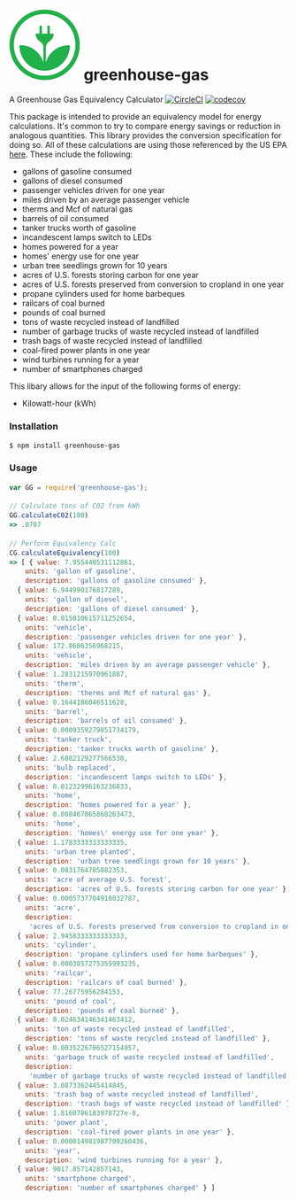 # ![Greenhouse Gas](logo.jpg) greenhouse-gas
A Greenhouse Gas Equivalency Calculator
[![CircleCI](https://circleci.com/gh/Dynamix-Energy-Services/greenhouse-gas/tree/master.svg?style=svg)](https://circleci.com/gh/Dynamix-Energy-Services/greenhouse-gas/tree/master) [![codecov](https://codecov.io/gh/Dynamix-Energy-Services/greenhouse-gas/branch/master/graph/badge.svg)](https://codecov.io/gh/Dynamix-Energy-Services/greenhouse-gas)

This package is intended to provide an equivalency model for energy calculations. It's common to try to compare energy savings or reduction in analogous quantities. This library provides the conversion specification for doing so. All of these calculations are using those referenced by the US EPA [here](https://www.epa.gov/energy/greenhouse-gases-equivalencies-calculator-calculations-and-references). These include the following:
- gallons of gasoline consumed
- gallons of diesel consumed
- passenger vehicles driven for one year
- miles driven by an average passenger vehicle
- therms and Mcf of natural gas
- barrels of oil consumed
- tanker trucks worth of gasoline
- incandescent lamps switch to LEDs
- homes powered for a year
- homes' energy use for one year
- urban tree seedlings grown for 10 years
- acres of U.S. forests storing carbon for one year
- acres of U.S. forests preserved from conversion to cropland in one year
- propane cylinders used for home barbeques
- railcars of coal burned
- pounds of coal burned
- tons of waste recycled instead of landfilled
- number of garbage trucks of waste recycled instead of landfilled
- trash bags of waste recycled instead of landfilled
- coal-fired power plants in one year
- wind turbines running for a year
- number of smartphones charged

This libary allows for the input of the following forms of energy:
- Kilowatt-hour (kWh)

### Installation
```
$ npm install greenhouse-gas
```

### Usage
```javascript
var GG = require('greenhouse-gas');

// Calculate tons of C02 from kWh
GG.calculateC02(100)
=> .0707

// Perform Equivalency Calc
CG.calculateEquivalency(100)
=> [ { value: 7.955440531112861,
    units: 'gallon of gasoline',
    description: 'gallons of gasoline consumed' },
  { value: 6.944990176817289,
    units: 'gallon of diesel',
    description: 'gallons of diesel consumed' },
  { value: 0.015010615711252654,
    units: 'vehicle',
    description: 'passenger vehicles driven for one year' },
  { value: 172.8606356968215,
    units: 'vehicle',
    description: 'miles driven by an average passenger vehicle' },
  { value: 1.2831215970961887,
    units: 'therm',
    description: 'therms and Mcf of natural gas' },
  { value: 0.1644186046511628,
    units: 'barrel',
    description: 'barrels of oil consumed' },
  { value: 0.0009359279851734179,
    units: 'tanker truck',
    description: 'tanker trucks worth of gasoline' },
  { value: 2.6882129277566538,
    units: 'bulb replaced',
    description: 'incandescent lamps switch to LEDs' },
  { value: 0.01232996163236833,
    units: 'home',
    description: 'homes powered for a year' },
  { value: 0.008467065868263473,
    units: 'home',
    description: 'homes\' energy use for one year' },
  { value: 1.1783333333333335,
    units: 'urban tree planted',
    description: 'urban tree seedlings grown for 10 years' },
  { value: 0.0831764705882353,
    units: 'acre of average U.S. forest',
    description: 'acres of U.S. forests storing carbon for one year' },
  { value: 0.0005737704918032787,
    units: 'acre',
    description:
     'acres of U.S. forests preserved from conversion to cropland in one year' },
  { value: 2.9458333333333333,
    units: 'cylinder',
    description: 'propane cylinders used for home barbeques' },
  { value: 0.0003857275355993235,
    units: 'railcar',
    description: 'railcars of coal burned' },
  { value: 77.26775956284153,
    units: 'pound of coal',
    description: 'pounds of coal burned' },
  { value: 0.024634146341463412,
    units: 'ton of waste recycled instead of landfilled',
    description: 'tons of waste recycled instead of landfilled' },
  { value: 0.0035226706527154957,
    units: 'garbage truck of waste recycled instead of landfilled',
    description:
     'number of garbage trucks of waste recycled instead of landfilled' },
  { value: 3.0873362445414845,
    units: 'trash bag of waste recycled instead of landfilled',
    description: 'trash bags of waste recycled instead of landfilled' },
  { value: 1.8160786183978727e-8,
    units: 'power plant',
    description: 'coal-fired power plants in one year' },
  { value: 0.000014981987709260436,
    units: 'year',
    description: 'wind turbines running for a year' },
  { value: 9017.857142857143,
    units: 'smartphone charged',
    description: 'number of smartphones charged' } ]
```
